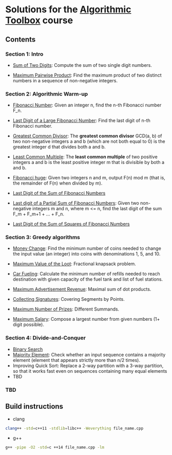 
# Solutions for the [Algorithmic Toolbox](https://www.coursera.org/learn/algorithmic-toolbox) course

## Contents

### Section 1: Intro

* [Sum of Two Digits](https://github.com/olpotkin/ds_and_algos_modern_cpp/blob/master/algorithmic-toolbox/week1/1_sum_of_two_digits/APlusB.cpp):
   Compute the sum of two single digit numbers.

* [Maximum Pairwise Product](https://github.com/olpotkin/ds_and_algos_modern_cpp/blob/master/algorithmic-toolbox/week1/2_maximum_pairwise_product/max_pairwise_product.cpp):
   Find the maximum product of two distinct numbers in a sequence of non-negative integers.

### Section 2: Algorithmic Warm-up

* [Fibonacci Number](https://github.com/olpotkin/ds_and_algos_modern_cpp/blob/master/algorithmic-toolbox/week2/1_fibonacci_number/fibonacci.cpp):
   Given an integer n, find the n-th Fibonacci number F_n.

* [Last Digit of a Large Fibonacci Number](https://github.com/olpotkin/ds_and_algos_modern_cpp/blob/master/algorithmic-toolbox/week2/2_last_digit_of_fibonacci_number/fibonacci_last_digit.cpp):
   Find the last digit of n-th Fibonacci number.

* [Greatest Common Divisor](https://github.com/olpotkin/ds_and_algos_modern_cpp/blob/master/algorithmic-toolbox/week2/3_greatest_common_divisor/gcd.cpp):
   The **greatest common divisor** GCD(a, b) of two non-negative integers a and b (which are not both equal to 0) is the greatest integer d that divides both a and b.

* [Least Common Multiple](https://github.com/olpotkin/ds_and_algos_modern_cpp/blob/master/algorithmic-toolbox/week2/4_least_common_multiple/lcm.cpp):
   The **least common multiple** of two positive integers a and b is the least positive integer m that is divisible by both a and b.

* [Fibonacci huge](https://github.com/olpotkin/ds_and_algos_modern_cpp/blob/master/algorithmic-toolbox/week2/5_fibonacci_number_again/fibonacci_huge.cpp):
   Given two integers n and m, output F(n) mod m (that is, the remainder of F(n) when divided by m).

* [Last Digit of the Sum of Fibonacci Numbers](https://github.com/olpotkin/ds_and_algos_modern_cpp/blob/master/algorithmic-toolbox/week2/6_last_digit_of_the_sum_of_fibonacci_numbers/fibonacci_sum_last_digit.cpp)

* [Last digit of a Partial Sum of Fibonacci Numbers](https://github.com/olpotkin/ds_and_algos_modern_cpp/blob/master/algorithmic-toolbox/week2/7_last_digit_of_the_fibonacci_partial_sum/fibonacci_partial_sum.cpp):
   Given two non-negative integers m and n, where m <= n, find the last digit of the sum F_m + F_m+1 + ... + F_n.

* [Last Digit of the Sum of Squares of Fibonacci Numbers](https://github.com/olpotkin/ds_and_algos_modern_cpp/blob/master/algorithmic-toolbox/week2/8_last_digit_of_the_sum_of_squares_of_fibonacci_numbers/fibonacci_sum_squares.cpp)

### Section 3: Greedy algorithms

* [Money Change](https://github.com/olpotkin/ds_and_algos_modern_cpp/blob/master/algorithmic-toolbox/week3/1_money_change/change.cpp):
   Find the minimum number of coins needed to change the input value (an integer) into coins with denominations 1, 5, and 10.

* [Maximum Value of the Loot](https://github.com/olpotkin/ds_and_algos_modern_cpp/blob/master/algorithmic-toolbox/week3/2_maximum_value_of_the_loot/fractional_knapsack.cpp):
   Fractional knapsack problem.

* [Car Fueling](https://github.com/olpotkin/ds_and_algos_modern_cpp/blob/master/algorithmic-toolbox/week3/3_car_fueling/car_fueling.cpp):
   Calculate the minimum number of refills needed to reach destination with given capacity of the fuel tank and list of fuel stations.

* [Maximum Advertisement Revenue](https://github.com/olpotkin/ds_and_algos_modern_cpp/blob/master/algorithmic-toolbox/week3/4_maximum_advertisement_revenue/dot_product.cpp):
   Maximal sum of dot products.

* [Collecting Signatures](https://github.com/olpotkin/ds_and_algos_modern_cpp/blob/master/algorithmic-toolbox/week3/5_collecting_signatures/covering_segments.cpp):
   Covering Segments by Points.

* [Maximum Number of Prizes](https://github.com/olpotkin/ds_and_algos_modern_cpp/blob/master/algorithmic-toolbox/week3/6_maximum_number_of_prizes/different_summands.cpp):
   Different Summands.

* [Maximum Salary](https://github.com/olpotkin/ds_and_algos_modern_cpp/blob/master/algorithmic-toolbox/week3/7_maximum_salary/largest_number.cpp):
   Compose a largest number from given numbers (1+ digit possible).

### Section 4: Divide-and-Conquer

* [Binary Search](https://github.com/olpotkin/ds_and_algos_modern_cpp/blob/master/algorithmic-toolbox/week4/1_binary_search/binary_search.cpp)
* [Majority Element](https://github.com/olpotkin/ds_and_algos_modern_cpp/blob/master/algorithmic-toolbox/week4/2_majority_element/majority_element.cpp):
   Check whether an input sequence contains a majority element (element that appears strictly more than n/2 times).
* Improving Quick Sort:
   Replace a 2-way partition with a 3-way partition, so that it works fast even on sequences containing many equal elements
* TBD

### TBD

## Build instructions

* clang

```bash
clang++ -std=c++11 -stdlib=libc++ -Weverything file_name.cpp
```

* g++

```bash
g++ -pipe -O2 -std=c ++14 file_name.cpp -lm
```
